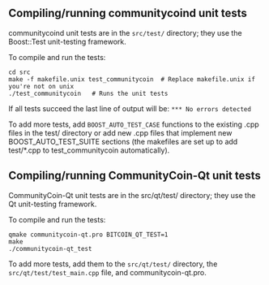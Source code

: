Compiling/running communitycoind unit tests
------------------------------------

communitycoind unit tests are in the `src/test/` directory; they
use the Boost::Test unit-testing framework.

To compile and run the tests:

	cd src
	make -f makefile.unix test_communitycoin  # Replace makefile.unix if you're not on unix
	./test_communitycoin   # Runs the unit tests

If all tests succeed the last line of output will be:
`*** No errors detected`

To add more tests, add `BOOST_AUTO_TEST_CASE` functions to the existing
.cpp files in the test/ directory or add new .cpp files that
implement new BOOST_AUTO_TEST_SUITE sections (the makefiles are
set up to add test/*.cpp to test_communitycoin automatically).


Compiling/running CommunityCoin-Qt unit tests
---------------------------------------

CommunityCoin-Qt unit tests are in the src/qt/test/ directory; they
use the Qt unit-testing framework.

To compile and run the tests:

	qmake communitycoin-qt.pro BITCOIN_QT_TEST=1
	make
	./communitycoin-qt_test

To add more tests, add them to the `src/qt/test/` directory,
the `src/qt/test/test_main.cpp` file, and communitycoin-qt.pro.
